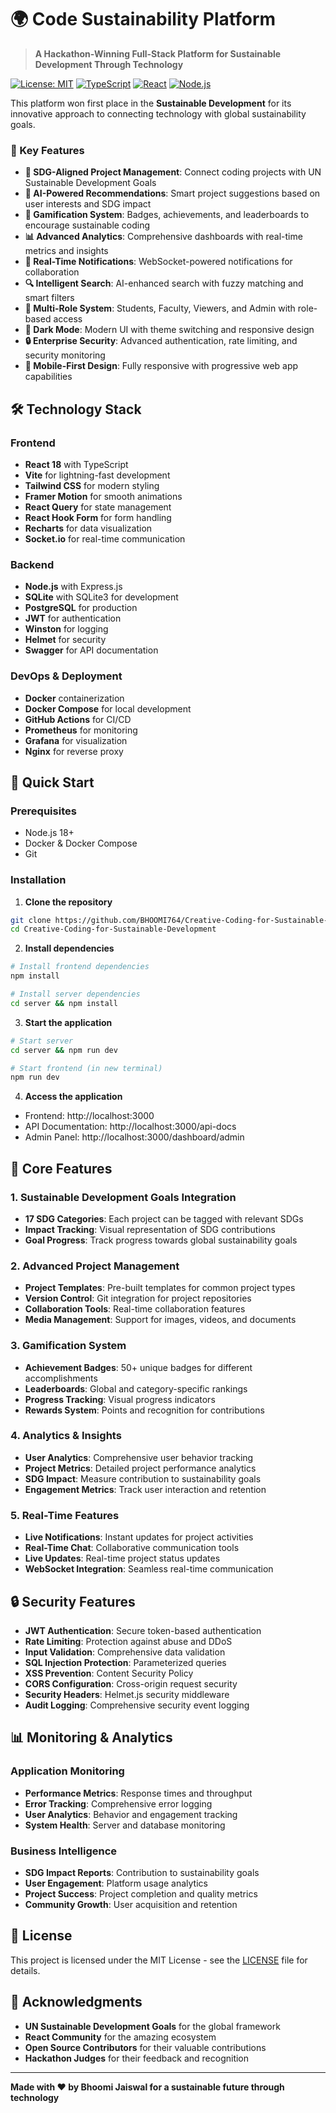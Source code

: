 ﻿# 🌍 Code Sustainability Platform

> **A Hackathon-Winning Full-Stack Platform for Sustainable Development Through Technology**

[![License: MIT](https://img.shields.io/badge/License-MIT-yellow.svg)](https://opensource.org/licenses/MIT)
[![TypeScript](https://img.shields.io/badge/TypeScript-007ACC?logo=typescript&logoColor=white)](https://www.typescriptlang.org/)
[![React](https://img.shields.io/badge/React-20232A?logo=react&logoColor=61DAFB)](https://reactjs.org/)
[![Node.js](https://img.shields.io/badge/Node.js-43853D?logo=node.js&logoColor=white)](https://nodejs.org/)




This platform won first place in the **Sustainable Development** for its innovative approach to connecting technology with global sustainability goals.

### 🚀 Key Features

- **🎯 SDG-Aligned Project Management**: Connect coding projects with UN Sustainable Development Goals
- **🤖 AI-Powered Recommendations**: Smart project suggestions based on user interests and SDG impact
- **🏅 Gamification System**: Badges, achievements, and leaderboards to encourage sustainable coding
- **📊 Advanced Analytics**: Comprehensive dashboards with real-time metrics and insights
- **🔔 Real-Time Notifications**: WebSocket-powered notifications for collaboration
- **🔍 Intelligent Search**: AI-enhanced search with fuzzy matching and smart filters
- **👥 Multi-Role System**: Students, Faculty, Viewers, and Admin with role-based access
- **🌙 Dark Mode**: Modern UI with theme switching and responsive design
- **🔒 Enterprise Security**: Advanced authentication, rate limiting, and security monitoring
- **📱 Mobile-First Design**: Fully responsive with progressive web app capabilities

## 🛠️ Technology Stack

### Frontend
- **React 18** with TypeScript
- **Vite** for lightning-fast development
- **Tailwind CSS** for modern styling
- **Framer Motion** for smooth animations
- **React Query** for state management
- **React Hook Form** for form handling
- **Recharts** for data visualization
- **Socket.io** for real-time communication

### Backend
- **Node.js** with Express.js
- **SQLite** with SQLite3 for development
- **PostgreSQL** for production
- **JWT** for authentication
- **Winston** for logging
- **Helmet** for security
- **Swagger** for API documentation

### DevOps & Deployment
- **Docker** containerization
- **Docker Compose** for local development
- **GitHub Actions** for CI/CD
- **Prometheus** for monitoring
- **Grafana** for visualization
- **Nginx** for reverse proxy

## 🚀 Quick Start

### Prerequisites
- Node.js 18+ 
- Docker & Docker Compose
- Git

### Installation

1. **Clone the repository**
```bash
git clone https://github.com/BHOOMI764/Creative-Coding-for-Sustainable-Development.git
cd Creative-Coding-for-Sustainable-Development
```

2. **Install dependencies**
```bash
# Install frontend dependencies
npm install

# Install server dependencies
cd server && npm install
```

3. **Start the application**
```bash
# Start server
cd server && npm run dev

# Start frontend (in new terminal)
npm run dev
```

4. **Access the application**
- Frontend: http://localhost:3000
- API Documentation: http://localhost:3000/api-docs
- Admin Panel: http://localhost:3000/dashboard/admin

## 🎯 Core Features

### 1. Sustainable Development Goals Integration
- **17 SDG Categories**: Each project can be tagged with relevant SDGs
- **Impact Tracking**: Visual representation of SDG contributions
- **Goal Progress**: Track progress towards global sustainability goals

### 2. Advanced Project Management
- **Project Templates**: Pre-built templates for common project types
- **Version Control**: Git integration for project repositories
- **Collaboration Tools**: Real-time collaboration features
- **Media Management**: Support for images, videos, and documents

### 3. Gamification System
- **Achievement Badges**: 50+ unique badges for different accomplishments
- **Leaderboards**: Global and category-specific rankings
- **Progress Tracking**: Visual progress indicators
- **Rewards System**: Points and recognition for contributions

### 4. Analytics & Insights
- **User Analytics**: Comprehensive user behavior tracking
- **Project Metrics**: Detailed project performance analytics
- **SDG Impact**: Measure contribution to sustainability goals
- **Engagement Metrics**: Track user interaction and retention

### 5. Real-Time Features
- **Live Notifications**: Instant updates for project activities
- **Real-Time Chat**: Collaborative communication tools
- **Live Updates**: Real-time project status updates
- **WebSocket Integration**: Seamless real-time communication

## 🔒 Security Features

- **JWT Authentication**: Secure token-based authentication
- **Rate Limiting**: Protection against abuse and DDoS
- **Input Validation**: Comprehensive data validation
- **SQL Injection Protection**: Parameterized queries
- **XSS Prevention**: Content Security Policy
- **CORS Configuration**: Cross-origin request security
- **Security Headers**: Helmet.js security middleware
- **Audit Logging**: Comprehensive security event logging

## 📊 Monitoring & Analytics

### Application Monitoring
- **Performance Metrics**: Response times and throughput
- **Error Tracking**: Comprehensive error logging
- **User Analytics**: Behavior and engagement tracking
- **System Health**: Server and database monitoring

### Business Intelligence
- **SDG Impact Reports**: Contribution to sustainability goals
- **User Engagement**: Platform usage analytics
- **Project Success**: Project completion and quality metrics
- **Community Growth**: User acquisition and retention


## 📄 License

This project is licensed under the MIT License - see the [LICENSE](LICENSE) file for details.


## 🌟 Acknowledgments

- **UN Sustainable Development Goals** for the global framework
- **React Community** for the amazing ecosystem
- **Open Source Contributors** for their valuable contributions
- **Hackathon Judges** for their feedback and recognition

---

**Made with ❤️ by Bhoomi Jaiswal for a sustainable future through technology**

